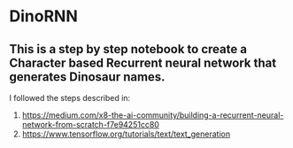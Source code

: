 # DinoRNN

## This is a step by step notebook to create a Character based Recurrent neural network that generates Dinosaur names. <br>


I followed the steps described in:

1. https://medium.com/x8-the-ai-community/building-a-recurrent-neural-network-from-scratch-f7e94251cc80
2. https://www.tensorflow.org/tutorials/text/text_generation
